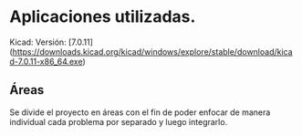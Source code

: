 # Aplicaciones utilizadas.

Kicad: 
Versión: [7.0.11] (https://downloads.kicad.org/kicad/windows/explore/stable/download/kicad-7.0.11-x86_64.exe)

## Áreas
Se divide el proyecto en áreas con el fin de poder enfocar de manera individual cada problema por separado y luego integrarlo.
